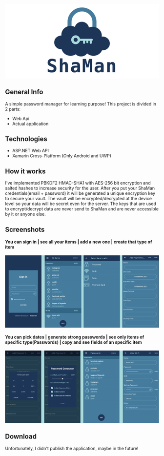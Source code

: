<p align="center">
  <img src="https://github.com/HiMyNameIsGarch/Password-Manager/blob/main/PassManager-UI/PassManager-UI/PassManager-UI.UWP/Assets/SplashScreen.scale-100.png">
</p>

## General Info
A simple password manager for learning purpose!
This project is divided in 2 parts:
* Web Api
* Actual application

## Technologies
* ASP.NET Web API
* Xamarin Cross-Platform (Only Android and UWP)

## How it works
I've implemented PBKDF2 HMAC-SHA1 with AES-256 bit encryption and salted hashes to increase security for the user. After you put your ShaMan credentials(email + password) it will be generated a unique encryption key to secure your vault. The vault will be encrypted/decrypted at the device level so your data will be secret even for the server. The keys that are used to encrypt/decrypt data are never send to ShaMan and are never accessible by it or anyone else.

## Screenshots
#### You can sign in | see all your items | add a new one | create that type of item
<p align="center">
    <img src="https://github.com/HiMyNameIsGarch/Password-Manager/blob/main/Screenshots/firstScreenshot.png">
</p>

#### You can pick dates | generate strong passwords | see only items of specific type(Passwords) | copy and see fields of an specific item

<p align="center">
    <img src="https://github.com/HiMyNameIsGarch/Password-Manager/blob/main/Screenshots/secondScreenshot.png">
</p>

## Download
Unfortunately, I didn't publish the application, maybe in the future!
